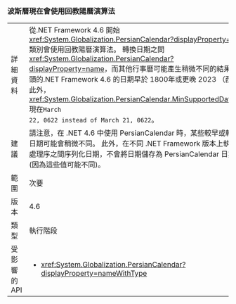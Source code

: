 ### <a name="persian-calendar-now-uses-the-hijri-solar-algorithm"></a>波斯曆現在會使用回教陽曆演算法

|   |   |
|---|---|
|詳細資料|從.NET Framework 4.6 開始<xref:System.Globalization.PersianCalendar?displayProperty=name>類別會使用回教陽曆演算法。 轉換日期之間<xref:System.Globalization.PersianCalendar?displayProperty=name>，而其他行事曆可能產生稍微不同的結果以開頭的.NET Framework 4.6 的日期早於 1800年或更晚 2023 （西曆）。此外，<xref:System.Globalization.PersianCalendar.MinSupportedDateTime>現在<code>March 22, 0622 instead of March 21, 0622</code>。|
|建議|請注意，在 .NET 4.6 中使用 PersianCalendar 時，某些較早或較晚的日期可能會稍微不同。 此外，在不同 .NET Framework 版本上執行的處理序之間序列化日期，不會將日期儲存為 PersianCalendar 日期字串 (因為這些值可能不同)。|
|範圍|次要|
|版本|4.6|
|類型|執行階段|
|受影響的 API|<ul><li><xref:System.Globalization.PersianCalendar?displayProperty=nameWithType></li></ul>|

